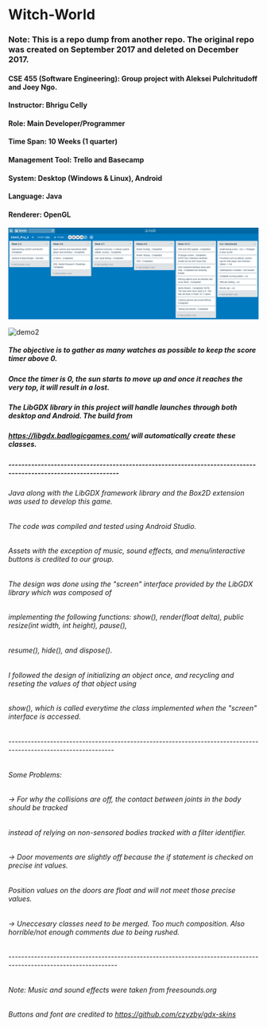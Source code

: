 # Witch-World
### Note: This is a repo dump from another repo. The original repo was created on September 2017 and deleted on December 2017.

#### CSE 455 (Software Engineering): Group project with Aleksei Pulchritudoff and Joey Ngo.
#### Instructor: Bhrigu Celly 
#### Role: Main Developer/Programmer
#### Time Span: 10 Weeks (1 quarter)
#### Management Tool: Trello and Basecamp
#### System: Desktop (Windows & Linux), Android
#### Language: Java
#### Renderer: OpenGL

![trello_sprint](https://github.com/Jaime-Cristobal/Witch-World/blob/master/trello_sprint.png)

![demo2](https://github.com/Jaime-Cristobal/Witch-World/blob/master/demogif2.gif?raw=true)

##### The objective is to gather as many watches as possible to keep the score timer above 0.
##### Once the timer is 0, the sun starts to move up and once it reaches the very top, it will result in a lost.
##### The LibGDX library in this project will handle launches through both desktop and Android. The build from 
##### https://libgdx.badlogicgames.com/ will automatically create these classes.
#####  --------------------------------------------------------------------------------------------------------------
###### Java along with the LibGDX framework library and the Box2D extension was used to develop this game. 
###### The code was compiled and tested using Android Studio.

###### Assets with the exception of music, sound effects, and menu/interactive buttons is credited to our group.

###### The design was done using the "screen" interface provided by the LibGDX library which was composed of
###### implementing the following functions: show(), render(float delta), public resize(int width, int height), pause(),
###### resume(), hide(), and dispose().

###### I followed the design of initializing an object once, and recycling and reseting the values of that object using
###### show(), which is called everytime the class implemented when the "screen" interface is accessed. 
###### ---------------------------------------------------------------------------------------------------------------
###### Some Problems:
######      -> For why the collisions are off, the contact between joints in the body should be tracked
######         instead of relying on non-sensored bodies tracked with a filter identifier.
######      -> Door movements are slightly off because the if statement is checked on precise int values.
######         Position values on the doors are float and will not meet those precise values.
######      -> Uneccesary classes need to be merged. Too much composition. Also horrible/not enough comments due to being rushed.
###### ----------------------------------------------------------------------------------------------------------------
###### Note: Music and sound effects were taken from freesounds.org
######       Buttons and font are credited to https://github.com/czyzby/gdx-skins
